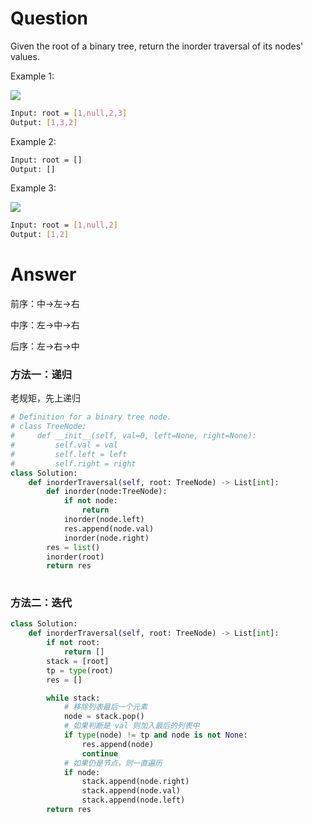 # Question
Given the root of a binary tree, return the inorder traversal of its nodes' values.

Example 1:

![](https://assets.leetcode.com/uploads/2020/09/15/inorder_1.jpg)
```bash
Input: root = [1,null,2,3]
Output: [1,3,2]
```

Example 2:
```bash
Input: root = []
Output: []
```

Example 3:

![](https://assets.leetcode.com/uploads/2020/09/15/inorder_4.jpg)
```bash
Input: root = [1,null,2]
Output: [1,2]
```

# Answer
前序：中->左->右

中序：左->中->右

后序：左->右->中

### 方法一：递归
老规矩，先上递归
```python
# Definition for a binary tree node.
# class TreeNode:
#     def __init__(self, val=0, left=None, right=None):
#         self.val = val
#         self.left = left
#         self.right = right
class Solution:
    def inorderTraversal(self, root: TreeNode) -> List[int]:
        def inorder(node:TreeNode):
            if not node:
                return
            inorder(node.left)
            res.append(node.val)
            inorder(node.right)
        res = list()
        inorder(root)
        return res
    
```

### 方法二：迭代
```python
class Solution:
    def inorderTraversal(self, root: TreeNode) -> List[int]:
        if not root:
            return []
        stack = [root]
        tp = type(root)
        res = []

        while stack:
            # 移除列表最后一个元素
            node = stack.pop()
            # 如果判断是 val 则加入最后的列表中
            if type(node) != tp and node is not None:
                res.append(node)
                continue
            # 如果仍是节点，则一直遍历
            if node:
                stack.append(node.right)
                stack.append(node.val)
                stack.append(node.left)
        return res
```

